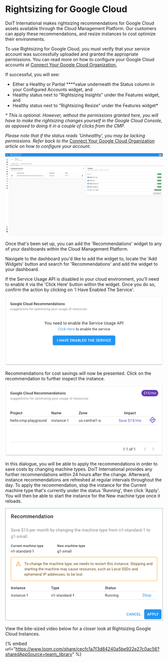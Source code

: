 # Rightsizing for Google Cloud

DoiT International makes rightsizing recommendations for Google Cloud assets available through the Cloud Management Platform. Our customers can apply these recommendations, and resize instances to cost optimize their environments.

To use Rightsizing for Google Cloud, you must verify that your service account was successfully uploaded and granted the appropriate permissions. You can read more on how to configure your Google Cloud accounts at [Connect Your Google Cloud Organization.](../google-cloud/connect-google-cloud-service-account.md) 

If successful, you will see:

* Either a Healthy or Partial ****value underneath the Status column in your Configured Accounts widget, and
* Healthy status next to "Rightsizing Insights" under the Features widget, and
* Healthy status next to "Rightsizing Resize" under the Features widget\*

_\* This is optional. However, without the permissions granted here, you will have to make the rightsizing changes yourself in the Google Cloud Console, as opposed to doing it in a couple of clicks from the CMP._

_Please note that if the status reads 'Unhealthy', you may be lacking permissions. Refer back to the_ [Connect Your Google Cloud Organization](../google-cloud/connect-google-cloud-service-account.md) _article on how to configure your account._  

![](../.gitbook/assets/cmp_gcp_partialpermissions%20%281%29.jpg)

Once that's been set up, you can add the 'Recommendations' widget to any of your dashboards within the Cloud Management Platform. 

Navigate to the dashboard you'd like to add the widget to, locate the 'Add Widgets' button and search for 'Recommendations' and add the widget to your dashboard. 

If the Service Usage API is disabled in your cloud environment, you'll need to enable it via the 'Click Here' button within the widget. Once you do so, confirm the action by clicking on 'I Have Enabled The Service'. 

![](../.gitbook/assets/recommendations4.png)

Recommendations for cost savings will now be presented. Click on the recommendation to further inspect the instance.

![](../.gitbook/assets/recommendations3.png)

In this dialogue, you will be able to apply the recommendations in order to save costs by changing machine types. DoiT International provides any further recommendations within 24 hours after the change. Afterward, instance recommendations are refreshed at regular intervals throughout the day. To apply the recommendation, stop the instance for the Current machine type that's currently under the status 'Running', then click 'Apply'. You will then be able to start the instance for the New machine type once it reloads.

![](../.gitbook/assets/resize-instance.png)

View the bite-sized video below for a closer look at Rightsizing Google Cloud Instances.

{% embed url="https://www.loom.com/share/cecfc1a7f3d84240a5be922e27c0ac56?sharedAppSource=team\_library" %}





